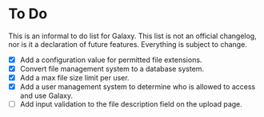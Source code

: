 # To Do

This is an informal to do list for Galaxy. This list is not an official changelog, nor is it a declaration of future features. Everything is subject to change.

- [X] Add a configuration value for permitted file extensions.
- [X] Convert file management system to a database system.
- [X] Add a max file size limit per user.
- [X] Add a user management system to determine who is allowed to access and use Galaxy.
- [ ] Add input validation to the file description field on the upload page.
